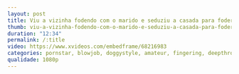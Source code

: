 ```yaml
---
layout: post
title: Viu a vizinha fodendo com o marido e seduziu a casada para foder
thumb: viu-a-vizinha-fodendo-com-o-marido-e-seduziu-a-casada-para-foder
duration: "12:34"
permalink: /:title
video: https://www.xvideos.com/embedframe/68216983
categories: pornstar, blowjob, doggystyle, amateur, fingering, deepthroat, big-ass, voyeur, orgasm, camgirl, big-dick, lis, cuckcold, natural-tits, novinha-safada, vizinha-safada, lis-model, assistindo-escondido, de-olho-na-vizinha-casada
qualidade: 1080p
---
```

